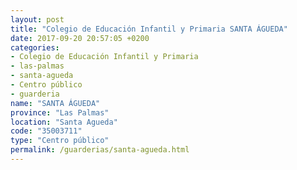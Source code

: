 ```yaml
---
layout: post
title: "Colegio de Educación Infantil y Primaria SANTA ÁGUEDA"
date: 2017-09-20 20:57:05 +0200
categories:
- Colegio de Educación Infantil y Primaria
- las-palmas
- santa-agueda
- Centro público
- guarderia
name: "SANTA ÁGUEDA"
province: "Las Palmas"
location: "Santa Agueda"
code: "35003711"
type: "Centro público"
permalink: /guarderias/santa-agueda.html
---
```

